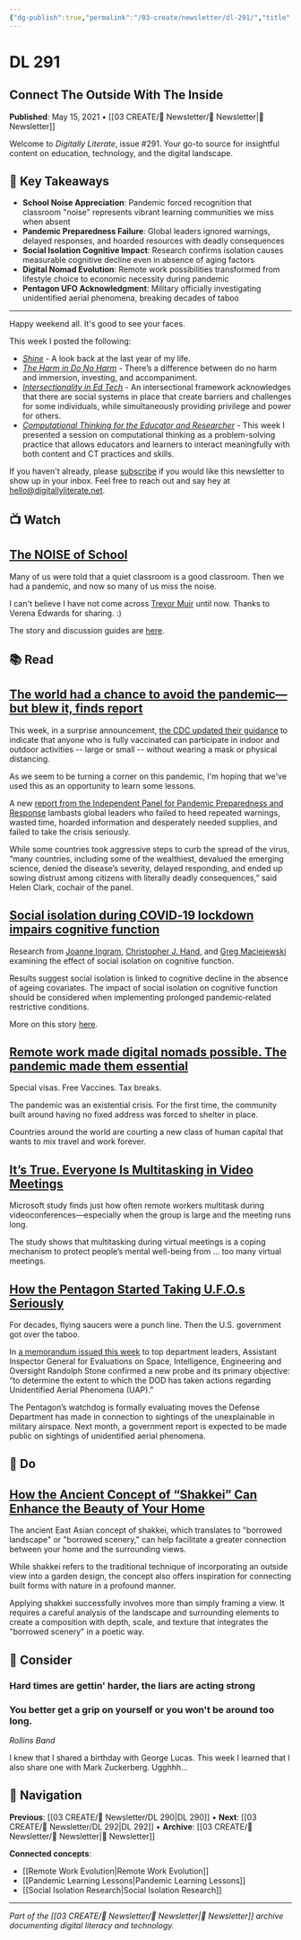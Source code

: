```yaml
---
{"dg-publish":true,"permalink":"/03-create/newsletter/dl-291/","title":"Connect The Outside With The Inside","tags":["pandemic-reflection","school-noise","social-isolation","remote-work","digital-nomads","ufo-pentagon","shakkei-design"],"created":"2021-05-15","updated":"2025-07-31"}
---
```



# DL 291
## Connect The Outside With The Inside

**Published**: May 15, 2021 • [[03 CREATE/📧 Newsletter/📧 Newsletter\|📧 Newsletter]]

Welcome to *Digitally Literate*, issue #291. Your go-to source for insightful content on education, technology, and the digital landscape.

## 🔖 Key Takeaways
- **School Noise Appreciation**: Pandemic forced recognition that classroom "noise" represents vibrant learning communities we miss when absent
- **Pandemic Preparedness Failure**: Global leaders ignored warnings, delayed responses, and hoarded resources with deadly consequences 
- **Social Isolation Cognitive Impact**: Research confirms isolation causes measurable cognitive decline even in absence of aging factors
- **Digital Nomad Evolution**: Remote work possibilities transformed from lifestyle choice to economic necessity during pandemic
- **Pentagon UFO Acknowledgment**: Military officially investigating unidentified aerial phenomena, breaking decades of taboo

---

Happy weekend all. It's good to see your faces. 

This week I posted the following:
- [*Shine*](https://wiobyrne.com/shine/) - A look back at the last year of my life.
- [*The Harm in Do No Harm*](https://wiobyrne.com/the-harm-in-do-no-harm/) - There’s a difference between do no harm and immersion, investing, and accompaniment. 
- [*Intersectionality in Ed Tech*](https://wiobyrne.com/intersectionality-in-educational-technology/) - An intersectional framework acknowledges that there are social systems in place that create barriers and challenges for some individuals, while simultaneously providing privilege and power for others.
- [*Computational Thinking for the Educator and Researcher*](https://wiobyrne.com/computational-thinking-for-the-educator-researcher/) - This week I presented a session on computational thinking as a problem-solving practice that allows educators and learners to interact meaningfully with both content and CT practices and skills.

If you haven't already, please [subscribe](https://digitallyliterate.net/subscribe/) if you would like this newsletter to show up in your inbox. Feel free to reach out and say hey at [hello@digitallyliterate.net](mailto:hello@digitallyliterate.net).

## 📺 Watch

## [The NOISE of School](https://www.youtube.com/watch?v=0nrzDdceMME)

Many of us were told that a quiet classroom is a good classroom. Then we had a pandemic, and now so many of us miss the noise.

I can't believe I have not come across [Trevor Muir](https://trevormuir.com/) until now. Thanks to Verena Edwards for sharing. :)

The story and discussion guides are [here](https://mailchi.mp/9c45fc770638/missing-the-noise-of-school-8111618). 

## 📚 Read

## [The world had a chance to avoid the pandemic—but blew it, finds report](https://www.technologyreview.com/2021-05-13/1024856/the-world-had-a-chance-to-avoid-the-pandemic-but-blew-it-finds-report/)

This week, in a surprise announcement, [the CDC updated their guidance](https://www.cdc.gov/coronavirus/2019-ncov/vaccines/fully-vaccinated-guidance.html) to indicate that anyone who is fully vaccinated can participate in indoor and outdoor activities -- large or small -- without wearing a mask or physical distancing.

As we seem to be turning a corner on this pandemic, I'm hoping that we've used this as an opportunity to learn some lessons. 

A new [report from the Independent Panel for Pandemic Preparedness and Response](https://theindependentpanel.org/) lambasts global leaders who failed to heed repeated warnings, wasted time, hoarded information and desperately needed supplies, and failed to take the crisis seriously. 

While some countries took aggressive steps to curb the spread of the virus, “many countries, including some of the wealthiest, devalued the emerging science, denied the disease’s severity, delayed responding, and ended up sowing distrust among citizens with literally deadly consequences,” said Helen Clark, cochair of the panel. 
## [Social isolation during COVID‐19 lockdown impairs cognitive function](https://onlinelibrary.wiley.com/doi/full/10.1002/acp.3821)

Research from [Joanne Ingram](https://twitter.com/jojosuperstar19), [Christopher J. Hand](https://twitter.com/drcjhand), and [Greg Maciejewski](https://scholar.google.pl/citations?user=KzuUdqIAAAAJ&hl=en) examining the effect of social isolation on cognitive function.

Results suggest social isolation is linked to cognitive decline in the absence of ageing covariates. The impact of social isolation on cognitive function should be considered when implementing prolonged pandemic‐related restrictive conditions.

More on this story [here](https://theconversation.com/lockdown-mental-fatigue-rapidly-reversed-by-social-contact-study-finds-158154). 

## [Remote work made digital nomads possible. The pandemic made them essential](https://www.fastcompany.com/90631452/remote-work-made-digital-nomads-possible-the-pandemic-made-them-essential?partner=feedburner)

Special visas. Free Vaccines. Tax breaks. 

The pandemic was an existential crisis. For the first time, the community built around having no fixed address was forced to shelter in place.

Countries around the world are courting a new class of human capital that wants to mix travel and work forever. 

## [It’s True. Everyone Is Multitasking in Video Meetings](https://www.wired.com/story/stop-looking-your-email-youre-video/)

Microsoft study finds just how often remote workers multitask during videoconferences—especially when the group is large and the meeting runs long.

The study shows that multitasking during virtual meetings is a coping mechanism to protect people’s mental well-being from … too many virtual meetings.

## [How the Pentagon Started Taking U.F.O.s Seriously](https://www.newyorker.com/magazine/2021-05-10/how-the-pentagon-started-taking-ufos-seriously)
For decades, flying saucers were a punch line. Then the U.S. government got over the taboo.

In [a memorandum issued this week](https://media.defense.gov/2021/May/04/2002633947/-1/-1/1/D2021-DEV0SN-0116.000_REDACTED.PDF) to top department leaders, Assistant Inspector General for Evaluations on Space, Intelligence, Engineering and Oversight Randolph Stone confirmed a new probe and its primary objective: “to determine the extent to which the DOD has taken actions regarding Unidentified Aerial Phenomena (UAP).”

The Pentagon’s watchdog is formally evaluating moves the Defense Department has made in connection to sightings of the unexplainable in military airspace. Next month, a government report is expected to be made public on sightings of unidentified aerial phenomena. 

## 🔨 Do

## [How the Ancient Concept of “Shakkei” Can Enhance the Beauty of Your Home](https://www.dwell.com/article/shakkei-garden-design-borrowed-scenery-462a906f)

The ancient East Asian concept of shakkei, which translates to "borrowed landscape" or "borrowed scenery," can help facilitate a greater connection between your home and the surrounding views.

While shakkei refers to the traditional technique of incorporating an outside view into a garden design, the concept also offers inspiration for connecting built forms with nature in a profound manner. 

Applying shakkei successfully involves more than simply framing a view. It requires a careful analysis of the landscape and surrounding elements to create a composition with depth, scale, and texture that integrates the "borrowed scenery" in a poetic way.

## 🤔 Consider

### Hard times are gettin' harder, the liars are acting strong 
### You better get a grip on yourself or you won't be around too long.

*Rollins Band*

I knew that I shared a birthday with George Lucas. This week I learned that I also share one with Mark Zuckerberg. Ugghhh...

## 🔗 Navigation

**Previous**: [[03 CREATE/📧 Newsletter/DL 290\|DL 290]] • **Next**: [[03 CREATE/📧 Newsletter/DL 292\|DL 292]] • **Archive**: [[03 CREATE/📧 Newsletter/📧 Newsletter\|📧 Newsletter]]

**Connected concepts**:
- [[Remote Work Evolution\|Remote Work Evolution]]
- [[Pandemic Learning Lessons\|Pandemic Learning Lessons]]
- [[Social Isolation Research\|Social Isolation Research]]

---

*Part of the [[03 CREATE/📧 Newsletter/📧 Newsletter\|📧 Newsletter]] archive documenting digital literacy and technology.*
